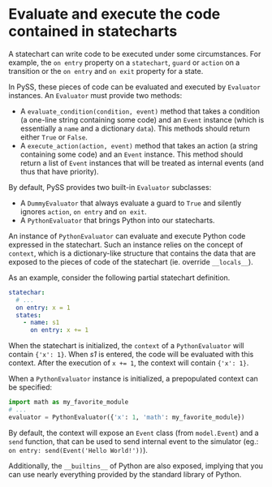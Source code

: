 # Evaluate and execute the code contained in statecharts

A statechart can write code to be executed under some circumstances.
For example, the `on entry` property on a `statechart`, `guard` or `action` on a transition or the
`on entry` and `on exit` property for a state.

In PySS, these pieces of code can be evaluated and executed by `Evaluator` instances.
An `Evaluator` must provide two methods:
 - A `evaluate_condition(condition, event)` method that takes a condition (a one-line string containing some code)
 and an `Event` instance (which is essentially a `name` and a dictionary `data`). This methods should return either `True` or `False`.
 - A `execute_action(action, event)` method that takes an action (a string containing some code) and an `Event`
 instance. This method should return a list of `Event` instances that will be treated as internal events
 (and thus that have priority).

By default, PySS provides two built-in `Evaluator` subclasses:
 - A `DummyEvaluator` that always evaluate a guard to `True` and silently ignores `action`, `on entry` and `on exit`.
 - A `PythonEvaluator` that brings Python into our statecharts.

An instance of `PythonEvaluator` can evaluate and execute Python code expressed in the statechart.
Such an instance relies on the concept of `context`, which is a dictionary-like structure that contains the data
that are exposed to the pieces of code of the statechart (ie. override `__locals__`).

As an example, consider the following partial statechart definition.
```yaml
statechar:
  # ...
  on entry: x = 1
  states:
    - name: s1
      on entry: x += 1
```
When the statechart is initialized, the `context` of a `PythonEvaluator` will contain `{'x': 1}`.
When *s1* is entered, the code will be evaluated with this context.
After the execution of `x += 1`, the context will contain `{'x': 1}`.

When a `PythonEvaluator` instance is initialized, a prepopulated context can be specified:
```python
import math as my_favorite_module
# ...
evaluator = PythonEvaluator({'x': 1, 'math': my_favorite_module})
```

By default, the context will expose an `Event` class (from `model.Event`) and a `send` function, that can be used
to send internal event to the simulator (eg.: `on entry: send(Event('Hello World!'))`).

Additionally, the `__builtins__` of Python are also exposed, implying that you can use nearly everything provided
by the standard library of Python.

